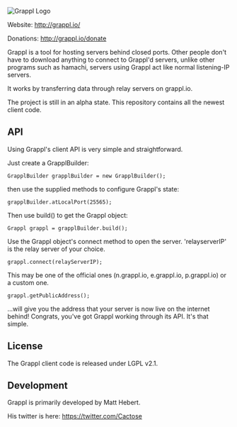 ![Grappl Logo](https://dl.dropboxusercontent.com/u/34769058/grappl/glogo3.png)

Website: http://grappl.io/

Donations: http://grappl.io/donate

Grappl is a tool for hosting servers behind closed ports.
Other people don't have to download anything to connect to Grappl'd servers, unlike other programs such as hamachi, servers
using Grappl act like normal listening-IP servers.

It works by transferring data through relay servers on grappl.io.

The project is still in an alpha state. This repository contains all the newest client code.

## API

Using Grappl's client API is very simple and straightforward.

Just create a GrapplBuilder:

    GrapplBuilder grapplBuilder = new GrapplBuilder();

then use the supplied methods to configure Grappl's state:

    grapplBuilder.atLocalPort(25565);

Then use build() to get the Grappl object:

    Grappl grappl = grapplBuilder.build();

Use the Grappl object's connect method to open the server. 'relayserverIP' is the relay server of your choice.

    grappl.connect(relayServerIP);

This may be one of the official ones (n.grappl.io, e.grappl.io, p.grappl.io) or a custom one.

    grappl.getPublicAddress();

...will give you the address that your server is now live on the internet behind! Congrats, you've got Grappl working through its API. It's that simple.

## License

The Grappl client code is released under LGPL v2.1.

## Development

Grappl is primarily developed by Matt Hebert.

His twitter is here: https://twitter.com/Cactose